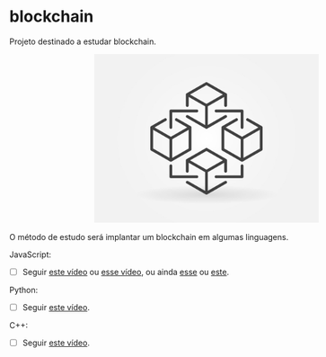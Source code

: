 # blockchain

Projeto destinado a estudar blockchain.

<img src="blocos.jpg" alt="drawing" height="300" style="margin: 0% 0% 0% 30%;"/>

O método de estudo será implantar um blockchain em algumas linguagens.

JavaScript:

- [ ] Seguir [este vídeo](https://www.youtube.com/watch?v=L6X7BqRZ96s) ou
[esse vídeo](https://www.youtube.com/watch?v=QQgKNhCO7p0), ou ainda 
[esse](https://www.youtube.com/watch?v=FZpr2kUNV_k) ou 
[este](https://www.youtube.com/watch?v=JZsFVw_JTjg).

Python:

- [ ] Seguir [este vídeo](https://www.youtube.com/watch?v=b81Ib_oYbFk).

C++: 

- [ ] Seguir [este vídeo](https://www.youtube.com/watch?v=2VDQeQfh4Hs).




